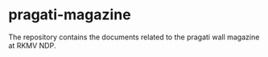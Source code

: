 # pragati-magazine
The repository contains the documents related to the pragati wall magazine at RKMV NDP.
